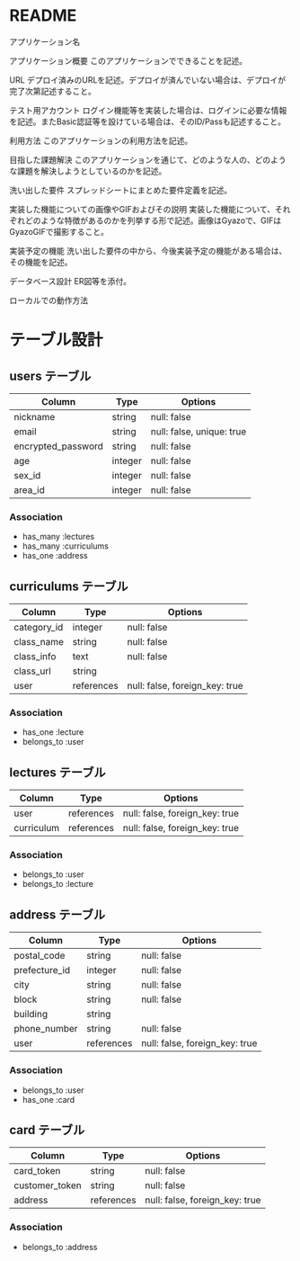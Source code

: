 # README

アプリケーション名	

アプリケーション概要	このアプリケーションでできることを記述。

URL	デプロイ済みのURLを記述。デプロイが済んでいない場合は、デプロイが完了次第記述すること。

テスト用アカウント	ログイン機能等を実装した場合は、ログインに必要な情報を記述。またBasic認証等を設けている場合は、そのID/Passも記述すること。

利用方法	このアプリケーションの利用方法を記述。

目指した課題解決	このアプリケーションを通じて、どのような人の、どのような課題を解決しようとしているのかを記述。

洗い出した要件	スプレッドシートにまとめた要件定義を記述。

実装した機能についての画像やGIFおよびその説明	実装した機能について、それぞれどのような特徴があるのかを列挙する形で記述。画像はGyazoで、GIFはGyazoGIFで撮影すること。

実装予定の機能	洗い出した要件の中から、今後実装予定の機能がある場合は、その機能を記述。

データベース設計	ER図等を添付。

ローカルでの動作方法

# テーブル設計

## users テーブル

| Column             | Type   | Options                   |
| ------------------ | ------ | --------------------------|
| nickname           | string | null: false               |
| email              | string | null: false, unique: true |
| encrypted_password | string | null: false               |
| age                | integer| null: false               |
| sex_id             | integer| null: false               |
| area_id            | integer| null: false               |

### Association

- has_many :lectures
- has_many :curriculums
- has_one  :address


## curriculums テーブル

| Column      | Type       | Options                        |
| ----------- | ---------- | ------------------------------ |
| category_id | integer    | null: false                    |
| class_name  | string     | null: false                    |
| class_info  | text       | null: false                    |
| class_url   | string     |                                |
| user        | references | null: false, foreign_key: true |

### Association

- has_one    :lecture
- belongs_to :user


## lectures テーブル

| Column     | Type       | Options                        |
| -----------| ---------- | ------------------------------ |
| user       | references | null: false, foreign_key: true |
| curriculum | references | null: false, foreign_key: true |

### Association

- belongs_to :user
- belongs_to :lecture


## address テーブル

| Column        | Type            | Options                        |
| --------------| --------------- | ------------------------------ |
| postal_code   | string          | null: false                    |
| prefecture_id | integer         | null: false                    |
| city          | string          | null: false                    |
| block         | string          | null: false                    |
| building      | string          |                                |
| phone_number  | string          | null: false                    |
| user          | references      | null: false, foreign_key: true |

### Association

- belongs_to :user
- has_one    :card


## card テーブル

| Column         | Type       | Options                        |
| ---------------| ---------- | ------------------------------ |
| card_token     | string     | null: false                    |
| customer_token | string     | null: false                    |
| address        | references | null: false, foreign_key: true |

### Association

- belongs_to :address
